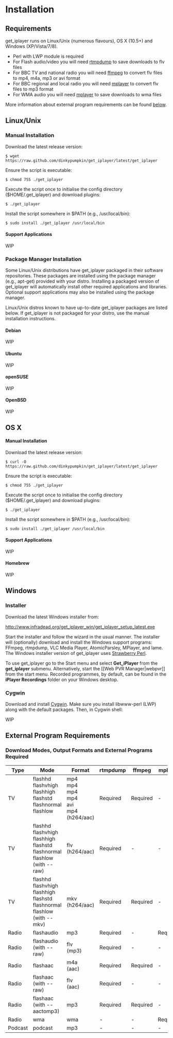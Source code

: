 # Installation

<a name="Requirements"></a>
## Requirements

get_iplayer runs on Linux/Unix (numerous flavours), OS X (10.5+) and Windows (XP/Vista/7/8).

-   Perl with LWP module is required
-   For Flash audio/video you will need [rtmpdump](http://rtmpdump.mplayerhq.hu/) to save downloads to flv files
-   For BBC TV and national radio you will need [ffmpeg](http://ffmpeg.org) to convert flv files to mp4, m4a, mp3 or avi format
-   For BBC regional and local radio you will need [mplayer](http://www.mplayerhq.hu) to convert flv files to mp3 format
-   For WMA audio you will need [mplayer](http://www.mplayerhq.hu) to save downloads to wma files

More information about external program requirements can be found [below](#External%20Program%20Requirements).

<a name="Linux"></a>
## Linux/Unix

### Manual Installation

Download the latest release version:

    $ wget https://raw.github.com/dinkypumpkin/get_iplayer/latest/get_iplayer

Ensure the script is executable:

    $ chmod 755 ./get_iplayer

Execute the script once to initialise the config directory ($HOME/.get_iplayer) and download plugins:

    $ ./get_iplayer

Install the script somewhere in $PATH (e.g., /usr/local/bin):

    $ sudo install ./get_iplayer /usr/local/bin

#### Support Applications

WIP

### Package Manager Installation

Some Linux/Unix distributions have get_iplayer packaged in their software repositories.  These packages are installed using the package manager (e.g., apt-get) provided with your distro.  Installing a packaged version of get_iplayer will automatically install other required applications and libraries.  Optional support applications may also be installed using the package manager.

Linux/Unix distros known to have up-to-date get_iplayer packages are listed below.  If get_iplayer is not packaged for your distro, use the manual installation instructions.

#### Debian

WIP

#### Ubuntu

WIP

#### openSUSE

WIP

#### OpenBSD

WIP

<a name="OSX"></a>
## OS X

#### Manual Installation

Download the latest release version:

    $ curl -O https://raw.github.com/dinkypumpkin/get_iplayer/latest/get_iplayer

Ensure the script is executable:

    $ chmod 755 ./get_iplayer

Execute the script once to initialise the config directory ($HOME/.get_iplayer) and download plugins:

    $ ./get_iplayer

Install the script somewhere in $PATH (e.g., /usr/local/bin):

    $ sudo install ./get_iplayer /usr/local/bin

#### Support Applications

WIP

#### Homebrew

WIP

<a name="Windows"></a>
## Windows

<a name="Windows-Installer"></a>
### Installer

Download the latest Windows installer from:

<http://www.infradead.org/get_iplayer_win/get_iplayer_setup_latest.exe>

Start the installer and follow the wizard in the usual manner. The installer will (optionally) download and install the Windows support programs: FFmpeg, rtmpdump, VLC Media Player, AtomicParsley, MPlayer, and lame. The Windows installer version of get_iplayer uses [Strawberry Perl](http://strawberryperl.com/).

To use get_iplayer go to the Start menu and select **Get_iPlayer** from the **get_iplayer** submenu. Alternatively, start the [[Web PVR Manager|webpvr]] from the start menu. Recorded programmes, by default, can be found in the **iPlayer Recordings** folder on your Windows desktop.

<a name="Windows-Cygwin"></a>
### Cygwin

Download and install [Cygwin](http://cygwin.com/setup.exe).  Make sure you install libwww-perl (LWP) along with the default packages.  Then, in Cygwin shell:

WIP

<a name="External Program Requirements"></a>
## External Program Requirements

### Download Modes, Output Formats and External Programs Required

|Type|Mode|Format|rtmpdump|ffmpeg|mplayer|atomicparsley|id3v2|
|----|----|------|--------|------|-------|-------------|-----|
|TV|flashhd<br/>flashvhigh<br/>flashhigh<br/>flashstd<br/>flashnormal<br/>flashlow<br/>&#160;|mp4<br/>mp4<br/>mp4<br/>mp4<br/>avi<br/>mp4<br/>(h264/aac)|Required|Required|-|Optional|-|
|TV|flashhd<br/>flashvhigh<br/>flashhigh<br/>flashstd<br/>flashnormal<br/>flashlow<br/>(with --raw)|flv<br/>(h264/aac)|Required|-|-|-|-|
|TV|flashhd<br/>flashvhigh<br/>flashhigh<br/>flashstd<br/>flashnormal<br/>flashlow<br/>(with --mkv)|mkv<br/>(h264/aac)|Required|Required|-|-|-|
|Radio|flashaudio|mp3|Required|-|Required|-|Optional|
|Radio|flashaudio<br/>(with --raw)|flv<br/>(mp3)|Required|-|-|-|-|
|Radio|flashaac|m4a<br/>(aac)|Required|Required|-|Optional|-|
|Radio|flashaac<br/>(with --raw)|flv<br/>(aac)|Required|-|-|-|-|
|Radio|flashaac<br/>(with --aactomp3)|mp3|Required|Required|-|-|Optional|
|Radio|wma|wma|-|-|Required|-|-|
|Podcast|podcast|mp3|-|-|-|-|Optional|
